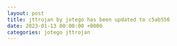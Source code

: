 ```yaml
---
layout: post
title: jttrojan by jotego has been updated to c5ab556
date: 2023-01-13 00:00:00 +0000
categories: jotego jttrojan
---
```


